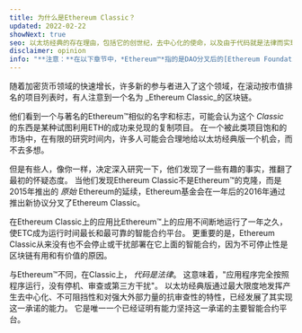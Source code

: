 ```yaml
---
title: 为什么是Ethereum Classic？
updated: 2022-02-22
showNext: true
seo: 以太坊经典的存在理由，包括它的创世纪，去中心化的使命，以及由于代码就是法律而实现的光明未来。
disclaimer: opinion
info: "**注意：**在以下章节中，*Ethereum™*指的是DAO分叉后的[Ethereum Foundation](https://ethereum.org)主网链，不要与Ethereum *协议*相混淆，后者被许多区块链项目使用，包括Ethereum Classic"
---
```


随着加密货币领域的快速增长，许多新的参与者进入了这个领域，在滚动按市值排名的项目列表时，有人注意到一个名为 _Ethereum Classic_的区块链。

他们看到一个与著名的Ethereum™相似的名字和标志，可能会认为这个 _Classic_ 的东西是某种试图利用ETH的成功来兑现的复制项目。 在一个被此类项目饱和的市场中，在有限的研究时间内，许多人可能会合理地给以太坊经典版一个机会，而不去多想。

但是有些人，像你一样，决定深入研究一下，他们发现了一些有趣的事实，推翻了最初的怀疑态度。 当他们发现Ethereum Classic不是Ethereum™的克隆，而是2015年推出的 *原始* Ethereum的延续，Ethereum基金会在一年后的2016年通过推出新协议分叉了Ethereum Classic。

在Ethereum Classic上的应用比Ethereum™上的应用不间断地运行了一年之久，使ETC成为运行时间最长和最可靠的智能合约平台。 更重要的是，Ethereum Classic从来没有也不会停止或干扰部署在它上面的智能合约，因为不可停止性是区块链有用和有价值的原因。

与Ethereum™不同，在Classic上， _代码是法律_。 这意味着，"应用程序完全按照程序运行，没有停机、审查或第三方干扰"。 以太坊经典版通过最大限度地发挥产生去中心化、不可阻挡性和对强大外部力量的抗审查性的特性，已经发展了其实现这一承诺的能力。 它是唯一一个已经证明有能力坚持这一承诺的主要智能合约平台。
